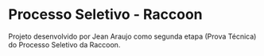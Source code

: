 # Processo Seletivo - Raccoon

Projeto desenvolvido por Jean Araujo como segunda etapa (Prova Técnica) do Processo Seletivo da Raccoon.
